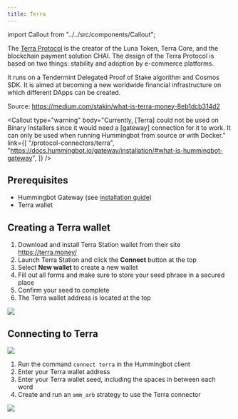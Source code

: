 ```yaml
---
title: Terra
---
```


import Callout from "../../src/components/Callout";

The [Terra Protocol](https://terra.money/) is the creator of the Luna Token, Terra Core, and the blockchain payment solution CHAI. The design of the Terra Protocol is based on two things: stability and adoption by e-commerce platforms.

It runs on a Tendermint Delegated Proof of Stake algorithm and Cosmos SDK. It is aimed at becoming a new worldwide financial infrastructure on which different DApps can be created.

Source: https://medium.com/stakin/what-is-terra-money-8eb1dcb314d2

<Callout
  type="warning"
  body="Currently, [Terra] could not be used on Binary Installers since it would need a [gateway] connection for it to work. It can only be used when running Hummingbot from source or with Docker."
  link={[
    "/protocol-connectors/terra",
    "https://docs.hummingbot.io/gateway/installation/#what-is-hummingbot-gateway",
  ]}
/>

## Prerequisites

- Hummingbot Gateway (see [installation guide](/gateway/installation/))
- Terra wallet

## Creating a Terra wallet

1. Download and install Terra Station wallet from their site https://terra.money/
2. Launch Terra Station and click the **Connect** button at the top
3. Select **New wallet** to create a new wallet
4. Fill out all forms and make sure to store your seed phrase in a secured place
5. Confirm your seed to complete
6. The Terra wallet address is located at the top

![](/assets/img/terra-create-wallet.gif)

## Connecting to Terra

<Callout
  type="note"
  body="Before connecting your wallet address and seed, make sure to have Terra set up when you create your `gateway-instance`"
/>

![](/assets/img/terra_setup.png)

1. Run the command `connect terra` in the Hummingbot client
2. Enter your Terra wallet address
3. Enter your Terra wallet seed, including the spaces in between each word
4. Create and run an `amm_arb` strategy to use the Terra connector

![](/assets/img/connect-terra.gif)
